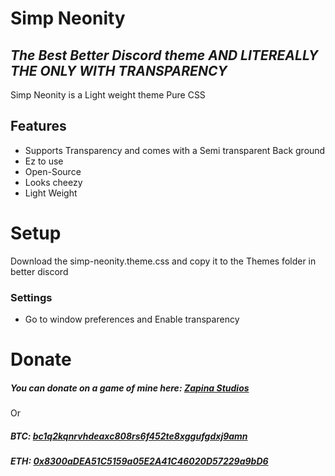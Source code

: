 # Simp Neonity 
## _The Best Better Discord theme AND LITEREALLY THE ONLY WITH TRANSPARENCY_


Simp Neonity is a Light weight theme 
Pure CSS


## Features

- Supports Transparency and comes with a Semi transparent Back ground
- Ez to use
- Open-Source
- Looks cheezy 
- Light Weight

# Setup
Download the simp-neonity.theme.css and copy it to the Themes folder in better discord

### Settings
- Go to window preferences and Enable transparency


# Donate
##### You can donate on a game of mine here: [Zapina Studios](https://zapina.itch.io/)
Or
##### BTC: [bc1q2kqnrvhdeaxc808rs6f452te8xggufgdxj9amn]()
##### ETH: [0x8300aDEA51C5159a05E2A41C46020D57229a9bD6]()
